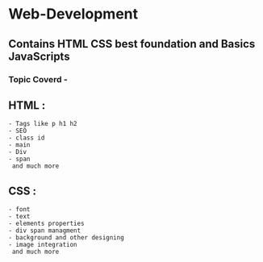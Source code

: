 # Web-Development
## Contains HTML CSS best foundation and Basics JavaScripts

### Topic Coverd - 
  ## HTML : 
    - Tags like p h1 h2
    - SEO
    - class id
    - main
    - Div
    - span
     and much more

  ## CSS :
    - font
    - text
    - elements properties
    - div span managment
    - background and other designing
    - image integration
     and much more
